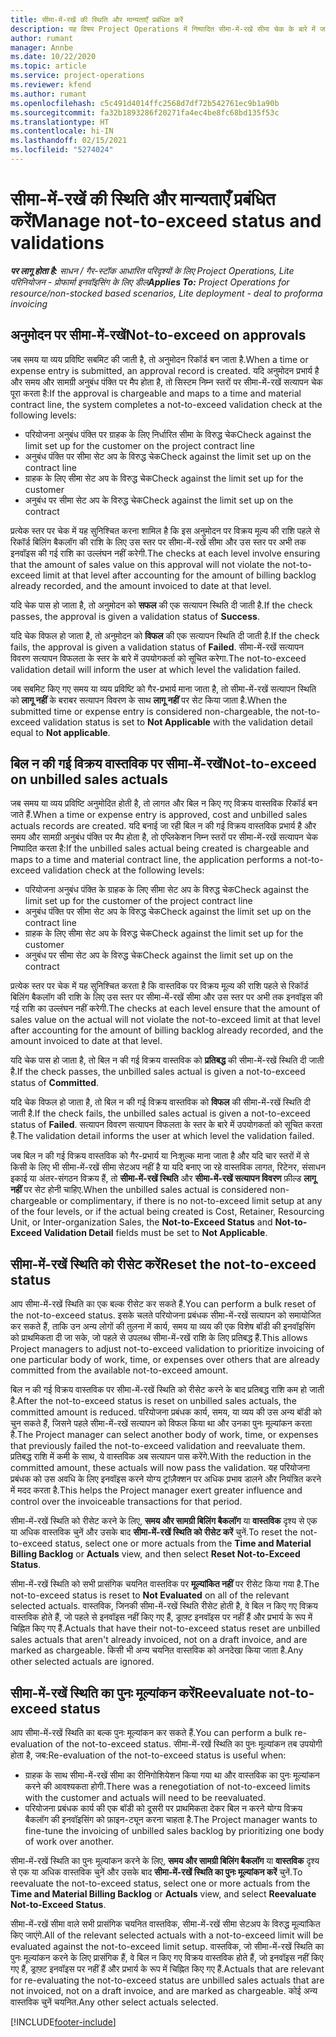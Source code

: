 ```yaml
---
title: सीमा-में-रखें की स्थिति और मान्यताएँ प्रबंधित करें
description: यह विषय Project Operations में निष्पादित सीमा-में-रखें सीमा चेक के बारे में जानकारी प्रदान करता है.
author: rumant
manager: Annbe
ms.date: 10/22/2020
ms.topic: article
ms.service: project-operations
ms.reviewer: kfend
ms.author: rumant
ms.openlocfilehash: c5c491d4014ffc2568d7df72b542761ec9b1a90b
ms.sourcegitcommit: fa32b1893286f20271fa4ec4be8fc68bd135f53c
ms.translationtype: HT
ms.contentlocale: hi-IN
ms.lasthandoff: 02/15/2021
ms.locfileid: "5274024"
---
```

# <a name="manage-not-to-exceed-status-and-validations"></a><span data-ttu-id="be484-103">सीमा-में-रखें की स्थिति और मान्यताएँ प्रबंधित करें</span><span class="sxs-lookup"><span data-stu-id="be484-103">Manage not-to-exceed status and validations</span></span> 

<span data-ttu-id="be484-104">_**पर लागू होता है:** साधन / गैर-स्टॉक आधारित परिदृश्यों के लिए Project Operations, Lite परिनियोजन - प्रोफार्मा इनवॉइसिंग के लिए डील_</span><span class="sxs-lookup"><span data-stu-id="be484-104">_**Applies To:** Project Operations for resource/non-stocked based scenarios, Lite deployment - deal to proforma invoicing_</span></span>

## <a name="not-to-exceed-on-approvals"></a><span data-ttu-id="be484-105">अनुमोदन पर सीमा-में-रखें</span><span class="sxs-lookup"><span data-stu-id="be484-105">Not-to-exceed on approvals</span></span>

<span data-ttu-id="be484-106">जब समय या व्यय प्रविष्टि सबमिट की जाती है, तो अनुमोदन रिकॉर्ड बन जाता है.</span><span class="sxs-lookup"><span data-stu-id="be484-106">When a time or expense entry is submitted, an approval record is created.</span></span> <span data-ttu-id="be484-107">यदि अनुमोदन प्रभार्य है और समय और सामग्री अनुबंध पंक्ति पर मैप होता है, तो सिस्टम निम्न स्तरों पर सीमा-में-रखें सत्यापन चेक पूरा करता है:</span><span class="sxs-lookup"><span data-stu-id="be484-107">If the approval is chargeable and maps to a time and material contract line, the system completes a not-to-exceed validation check at the following levels:</span></span>

  - <span data-ttu-id="be484-108">परियोजना अनुबंध पंक्ति पर ग्राहक के लिए निर्धारित सीमा के विरुद्ध चेक</span><span class="sxs-lookup"><span data-stu-id="be484-108">Check against the limit set up for the customer on the project contract line</span></span>
  - <span data-ttu-id="be484-109">अनुबंध पंक्ति पर सीमा सेट अप के विरुद्ध चेक</span><span class="sxs-lookup"><span data-stu-id="be484-109">Check against the limit set up on the contract line</span></span>
  - <span data-ttu-id="be484-110">ग्राहक के लिए सीमा सेट अप के विरुद्ध चेक</span><span class="sxs-lookup"><span data-stu-id="be484-110">Check against the limit set up for the customer</span></span>
  - <span data-ttu-id="be484-111">अनुबंध पर सीमा सेट अप के विरुद्ध चेक</span><span class="sxs-lookup"><span data-stu-id="be484-111">Check against the limit set up on the contract</span></span>

<span data-ttu-id="be484-112">प्रत्येक स्तर पर चेक में यह सुनिश्चित करना शामिल है कि इस अनुमोदन पर विक्रय मूल्य की राशि पहले से रिकॉर्ड बिलिंग बैकलॉग की राशि के लिए उस स्तर पर सीमा-में-रखें सीमा और उस स्तर पर अभी तक इनवॉइस की गई राशि का उल्लंघन नहीं करेगी.</span><span class="sxs-lookup"><span data-stu-id="be484-112">The checks at each level involve ensuring that the amount of sales value on this approval will not violate the not-to-exceed limit at that level after accounting for the amount of billing backlog already recorded, and the amount invoiced to date at that level.</span></span>

<span data-ttu-id="be484-113">यदि चेक पास हो जाता है, तो अनुमोदन को **सफल** की एक सत्यापन स्थिति दी जाती है.</span><span class="sxs-lookup"><span data-stu-id="be484-113">If the check passes, the approval is given a validation status of **Success**.</span></span>

<span data-ttu-id="be484-114">यदि चेक विफल हो जाता है, तो अनुमोदन को **विफल** की एक सत्यापन स्थिति दी जाती है.</span><span class="sxs-lookup"><span data-stu-id="be484-114">If the check fails, the approval is given a validation status of **Failed**.</span></span> <span data-ttu-id="be484-115">सीमा-में-रखें सत्यापन विवरण सत्यापन विफलता के स्तर के बारे में उपयोगकर्ता को सूचित करेगा.</span><span class="sxs-lookup"><span data-stu-id="be484-115">The not-to-exceed validation detail will inform the user at which level the validation failed.</span></span>

<span data-ttu-id="be484-116">जब सबमिट किए गए समय या व्यय प्रविष्टि को गैर-प्रभार्य माना जाता है, तो सीमा-में-रखें सत्यापन स्थिति को **लागू नहीं** के बराबर सत्यापन विवरण के साथ **लागू नहीं** पर सेट किया जाता है.</span><span class="sxs-lookup"><span data-stu-id="be484-116">When the submitted time or expense entry is considered non-chargeable, the not-to-exceed validation status is set to **Not Applicable** with the validation detail equal to **Not applicable**.</span></span>

## <a name="not-to-exceed-on-unbilled-sales-actuals"></a><span data-ttu-id="be484-117">बिल न की गई विक्रय वास्तविक पर सीमा-में-रखें</span><span class="sxs-lookup"><span data-stu-id="be484-117">Not-to-exceed on unbilled sales actuals</span></span>

<span data-ttu-id="be484-118">जब समय या व्यय प्रविष्टि अनुमोदित होती है, तो लागत और बिल न किए गए विक्रय वास्तविक रिकॉर्ड बन जाते हैं.</span><span class="sxs-lookup"><span data-stu-id="be484-118">When a time or expense entry is approved, cost and unbilled sales actuals records are created.</span></span> <span data-ttu-id="be484-119">यदि बनाई जा रही बिल न की गई विक्रय वास्तविक प्रभार्य है और समय और सामग्री अनुबंध पंक्ति पर मैप होता है, तो एप्लिकेशन निम्न स्तरों पर सीमा-में-रखें सत्यापन चेक निष्पादित करता है:</span><span class="sxs-lookup"><span data-stu-id="be484-119">If the unbilled sales actual being created is chargeable and maps to a time and material contract line, the application performs a not-to-exceed validation check at the following levels:</span></span>

  - <span data-ttu-id="be484-120">परियोजना अनुबंध पंक्ति के ग्राहक के लिए सीमा सेट अप के विरुद्ध चेक</span><span class="sxs-lookup"><span data-stu-id="be484-120">Check against the limit set up for the customer of the project contract line</span></span>
  - <span data-ttu-id="be484-121">अनुबंध पंक्ति पर सीमा सेट अप के विरुद्ध चेक</span><span class="sxs-lookup"><span data-stu-id="be484-121">Check against the limit set up on the contract line</span></span>
  - <span data-ttu-id="be484-122">ग्राहक के लिए सीमा सेट अप के विरुद्ध चेक</span><span class="sxs-lookup"><span data-stu-id="be484-122">Check against the limit set up for the customer</span></span>
  - <span data-ttu-id="be484-123">अनुबंध पर सीमा सेट अप के विरुद्ध चेक</span><span class="sxs-lookup"><span data-stu-id="be484-123">Check against the limit set up on the contract</span></span>

<span data-ttu-id="be484-124">प्रत्येक स्तर पर चेक में यह सुनिश्चित करता है कि वास्तविक पर विक्रय मूल्य की राशि पहले से रिकॉर्ड बिलिंग बैकलॉग की राशि के लिए उस स्तर पर सीमा-में-रखें सीमा और उस स्तर पर अभी तक इनवॉइस की गई राशि का उल्लंघन नहीं करेगी.</span><span class="sxs-lookup"><span data-stu-id="be484-124">The checks at each level ensure that the amount of sales value on the actual will not violate the not-to-exceed limit at that level after accounting for the amount of billing backlog already recorded, and the amount invoiced to date at that level.</span></span>

<span data-ttu-id="be484-125">यदि चेक पास हो जाता है, तो बिल न की गई विक्रय वास्तविक को **प्रतिबद्ध** की सीमा-में-रखें स्थिति दी जाती है.</span><span class="sxs-lookup"><span data-stu-id="be484-125">If the check passes, the unbilled sales actual is given a not-to-exceed status of **Committed**.</span></span>

<span data-ttu-id="be484-126">यदि चेक विफल हो जाता है, तो बिल न की गई विक्रय वास्तविक को **विफल** की सीमा-में-रखें स्थिति दी जाती है.</span><span class="sxs-lookup"><span data-stu-id="be484-126">If the check fails, the unbilled sales actual is given a not-to-exceed status of **Failed**.</span></span> <span data-ttu-id="be484-127">सत्यापन विवरण सत्यापन विफलता के स्तर के बारे में उपयोगकर्ता को सूचित करता है.</span><span class="sxs-lookup"><span data-stu-id="be484-127">The validation detail informs the user at which level the validation failed.</span></span>

<span data-ttu-id="be484-128">जब बिल न की गई विक्रय वास्तविक को गैर-प्रभार्य या निःशुल्क माना जाता है और यदि चार स्तरों में से किसी के लिए भी सीमा-में-रखें सीमा सेटअप नहीं है या यदि बनाए जा रहे वास्तविक लागत, रिटेनर, संसाधन इकाई या अंतर-संगठन विक्रय हैं, तो **सीमा-में-रखें स्थिति** और **सीमा-में-रखें सत्यापन विवरण** फ़ील्ड **लागू नहीं** पर सेट होनी चाहिए.</span><span class="sxs-lookup"><span data-stu-id="be484-128">When the unbilled sales actual is considered non-chargeable or complimentary, if there is no not-to-exceed limit setup at any of the four levels, or if the actual being created is Cost, Retainer, Resourcing Unit, or Inter-organization Sales, the **Not-to-Exceed Status** and **Not-to-Exceed Validation Detail** fields must be set to **Not Applicable**.</span></span>

## <a name="reset-the-not-to-exceed-status"></a><span data-ttu-id="be484-129">सीमा-में-रखें स्थिति को रीसेट करें</span><span class="sxs-lookup"><span data-stu-id="be484-129">Reset the not-to-exceed status</span></span>

<span data-ttu-id="be484-130">आप सीमा-में-रखें स्थिति का एक बल्क रीसेट कर सकते हैं.</span><span class="sxs-lookup"><span data-stu-id="be484-130">You can perform a bulk reset of the not-to-exceed status.</span></span> <span data-ttu-id="be484-131">इसके चलते परियोजना प्रबंधक सीमा-में-रखें सत्यापन को समायोजित कर सकते हैं, ताकि उन अन्य लोगों की तुलना में कार्य, समय या व्यय की एक विशेष बॉडी की इनवॉइसिंग को प्राथमिकता दी जा सके, जो पहले से उपलब्ध सीमा-में-रखें राशि के लिए प्रतिबद्ध हैं.</span><span class="sxs-lookup"><span data-stu-id="be484-131">This allows Project managers to adjust not-to-exceed validation to prioritize invoicing of one particular body of work, time, or expenses over others that are already committed from the available not-to-exceed amount.</span></span>

<span data-ttu-id="be484-132">बिल न की गई विक्रय वास्तविक पर सीमा-में-रखें स्थिति को रीसेट करने के बाद प्रतिबद्ध राशि कम हो जाती है.</span><span class="sxs-lookup"><span data-stu-id="be484-132">After the not-to-exceed status is reset on unbilled sales actuals, the committed amount is reduced.</span></span> <span data-ttu-id="be484-133">परियोजना प्रबंधक कार्य, समय, या व्यय की उस अन्य बॉडी को चुन सकते हैं, जिसने पहले सीमा-में-रखें सत्यापन को विफल किया था और उनका पुनः मूल्यांकन करता है.</span><span class="sxs-lookup"><span data-stu-id="be484-133">The Project manager can select another body of work, time, or expenses that previously failed the not-to-exceed validation and reevaluate them.</span></span> <span data-ttu-id="be484-134">प्रतिबद्ध राशि में कमी के साथ, ये वास्तविक अब सत्यापन पास करेंगे.</span><span class="sxs-lookup"><span data-stu-id="be484-134">With the reduction in the committed amount, these actuals will now pass the validation.</span></span> <span data-ttu-id="be484-135">यह परियोजना प्रबंधक को उस अवधि के लिए इनवॉइस करने योग्य ट्रांज़ैक्शन पर अधिक प्रभाव डालने और नियंत्रित करने में मदद करता है.</span><span class="sxs-lookup"><span data-stu-id="be484-135">This helps the Project manager exert greater influence and control over the invoiceable transactions for that period.</span></span>

<span data-ttu-id="be484-136">सीमा-में-रखें स्थिति को रीसेट करने के लिए, **समय और सामग्री बिलिंग बैकलॉग** या **वास्तविक** दृश्य से एक या अधिक वास्तविक चुनें और उसके बाद **सीमा-में-रखें स्थिति को रीसेट करें** चुनें.</span><span class="sxs-lookup"><span data-stu-id="be484-136">To reset the not-to-exceed status, select one or more actuals from the **Time and Material Billing Backlog** or **Actuals** view, and then select **Reset Not-to-Exceed Status**.</span></span>

<span data-ttu-id="be484-137">सीमा-में-रखें स्थिति को सभी प्रासंगिक चयनित वास्तविक पर **मूल्यांकित नहीं** पर रीसेट किया गया है.</span><span class="sxs-lookup"><span data-stu-id="be484-137">The not-to-exceed status is reset to **Not Evaluated** on all of the relevant selected actuals.</span></span> <span data-ttu-id="be484-138">वास्तविक, जिनकी सीमा-में-रखें स्थिति रीसेट होती है, वे बिल न किए गए विक्रय वास्तविक होते हैं, जो पहले से इनवॉइस नहीं किए गए हैं, ड्राफ़्ट इनवॉइस पर नहीं हैं और प्रभार्य के रूप में चिह्नित किए गए हैं.</span><span class="sxs-lookup"><span data-stu-id="be484-138">Actuals that have their not-to-exceed status reset are unbilled sales actuals that aren't already invoiced, not on a draft invoice, and are marked as chargeable.</span></span> <span data-ttu-id="be484-139">किसी भी अन्य चयनित वास्तविक को अनदेखा किया जाता है.</span><span class="sxs-lookup"><span data-stu-id="be484-139">Any other selected actuals are ignored.</span></span>

## <a name="reevaluate-not-to-exceed-status"></a><span data-ttu-id="be484-140">सीमा-में-रखें स्थिति का पुनः मूल्यांकन करें</span><span class="sxs-lookup"><span data-stu-id="be484-140">Reevaluate not-to-exceed status</span></span>

<span data-ttu-id="be484-141">आप सीमा-में-रखें स्थिति का बल्क पुनः मूल्यांकन कर सकते हैं.</span><span class="sxs-lookup"><span data-stu-id="be484-141">You can perform a bulk re-evaluation of the not-to-exceed status.</span></span> <span data-ttu-id="be484-142">सीमा-में-रखें स्थिति का पुनः मूल्यांकन तब उपयोगी होता है, जब:</span><span class="sxs-lookup"><span data-stu-id="be484-142">Re-evaluation of the not-to-exceed status is useful when:</span></span>

  - <span data-ttu-id="be484-143">ग्राहक के साथ सीमा-में-रखें सीमा का रीनिगोशियेशन किया गया था और वास्तविक का पुनः मूल्यांकन करने की आवश्यकता होगी.</span><span class="sxs-lookup"><span data-stu-id="be484-143">There was a renegotiation of not-to-exceed limits with the customer and actuals will need to be reevaluated.</span></span>
  - <span data-ttu-id="be484-144">परियोजना प्रबंधक कार्य की एक बॉडी को दूसरी पर प्राथमिकता देकर बिल न करने योग्य विक्रय बैकलॉग की इनवॉइसिंग को फ़ाइन-ट्यून करना चाहता है.</span><span class="sxs-lookup"><span data-stu-id="be484-144">The Project manager wants to fine-tune the invoicing of unbilled sales backlog by prioritizing one body of work over another.</span></span>

<span data-ttu-id="be484-145">सीमा-में-रखें स्थिति का पुनः मूल्यांकन करने के लिए, **समय और सामग्री बिलिंग बैकलॉग** या **वास्तविक** दृश्य से एक या अधिक वास्तविक चुनें और उसके बाद **सीमा-में-रखें स्थिति का पुनः मूल्यांकन करें** चुनें.</span><span class="sxs-lookup"><span data-stu-id="be484-145">To reevaluate the not-to-exceed status, select one or more actuals from the **Time and Material Billing Backlog** or **Actuals** view, and select **Reevaluate Not-to-Exceed Status**.</span></span>

<span data-ttu-id="be484-146">सीमा-में-रखें सीमा वाले सभी प्रासंगिक चयनित वास्तविक, सीमा-में-रखें सीमा सेटअप के विरुद्ध मूल्यांकित किए जाएंगे.</span><span class="sxs-lookup"><span data-stu-id="be484-146">All of the relevant selected actuals with a not-to-exceed limit will be evaluated against the not-to-exceed limit setup.</span></span> <span data-ttu-id="be484-147">वास्तविक, जो सीमा-में-रखें स्थिति का पुनः मूल्यांकन करने के लिए प्रासंगिक हैं, वे बिल न किए गए विक्रय वास्तविक होते हैं, जो इनवॉइस नहीं किए गए हैं, ड्राफ़्ट इनवॉइस पर नहीं हैं और प्रभार्य के रूप में चिह्नित किए गए हैं.</span><span class="sxs-lookup"><span data-stu-id="be484-147">Actuals that are relevant for re-evaluating the not-to-exceed status are unbilled sales actuals that are not invoiced, not on a draft invoice, and are marked as chargeable.</span></span> <span data-ttu-id="be484-148">कोई अन्य वास्तविक चुनें चयनित.</span><span class="sxs-lookup"><span data-stu-id="be484-148">Any other select actuals selected.</span></span>


[!INCLUDE[footer-include](../../includes/footer-banner.md)]